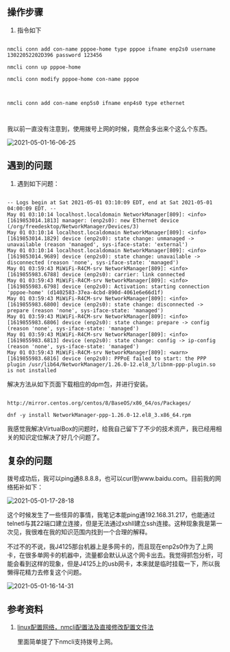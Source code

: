 ## 操作步骤

1. 指令如下

~~~

nmcli conn add con-name pppoe-home type pppoe ifname enp2s0 username 13022052202D396 password 123456

nmcli conn up pppoe-home

nmcli conn modify pppoe-home con-name pppoe



nmcli conn add con-name enp5s0 ifname enp4s0 type ethernet



~~~

我以前一直没有注意到，使用拨号上网的时候，竟然会多出来个这么个东西。

![2021-05-01-16-06-25](https://junjie2018sz.oss-cn-shenzhen.aliyuncs.com/images/2021-05-01-16-06-25.png)

## 遇到的问题

1. 遇到如下问题：

~~~

-- Logs begin at Sat 2021-05-01 03:10:09 EDT, end at Sat 2021-05-01 04:00:09 EDT. --
May 01 03:10:14 localhost.localdomain NetworkManager[809]: <info>  [1619853014.1813] manager: (enp2s0): new Ethernet device (/org/freedesktop/NetworkManager/Devices/3)
May 01 03:10:14 localhost.localdomain NetworkManager[809]: <info>  [1619853014.1829] device (enp2s0): state change: unmanaged -> unavailable (reason 'managed', sys-iface-state: 'external')
May 01 03:10:14 localhost.localdomain NetworkManager[809]: <info>  [1619853014.9689] device (enp2s0): state change: unavailable -> disconnected (reason 'none', sys-iface-state: 'managed')
May 01 03:59:43 MiWiFi-R4CM-srv NetworkManager[809]: <info>  [1619855983.6788] device (enp2s0): carrier: link connected
May 01 03:59:43 MiWiFi-R4CM-srv NetworkManager[809]: <info>  [1619855983.6798] device (enp2s0): Activation: starting connection 'pppoe-home' (d1402583-37ea-4cbd-890d-4061e6e66d1f)
May 01 03:59:43 MiWiFi-R4CM-srv NetworkManager[809]: <info>  [1619855983.6800] device (enp2s0): state change: disconnected -> prepare (reason 'none', sys-iface-state: 'managed')
May 01 03:59:43 MiWiFi-R4CM-srv NetworkManager[809]: <info>  [1619855983.6806] device (enp2s0): state change: prepare -> config (reason 'none', sys-iface-state: 'managed')
May 01 03:59:43 MiWiFi-R4CM-srv NetworkManager[809]: <info>  [1619855983.6813] device (enp2s0): state change: config -> ip-config (reason 'none', sys-iface-state: 'managed')
May 01 03:59:43 MiWiFi-R4CM-srv NetworkManager[809]: <warn>  [1619855983.6816] device (enp2s0): PPPoE failed to start: the PPP plugin /usr/lib64/NetworkManager/1.26.0-12.el8_3/libnm-ppp-plugin.so is not installed

~~~

解决方法从如下页面下载相应的dpm包，并进行安装。

~~~

http://mirror.centos.org/centos/8/BaseOS/x86_64/os/Packages/

dnf -y install NetworkManager-ppp-1.26.0-12.el8_3.x86_64.rpm

~~~

我感觉我解决VirtualBox的问题时，给我自己留下了不少的技术资产，我已经用相关的知识定位解决了好几个问题了。

## 复杂的问题

拨号成功后，我可以ping通8.8.8.8，也可以curl到www.baidu.com。目前我的网络拓补如下：

![2021-05-01-17-28-18](https://junjie2018sz.oss-cn-shenzhen.aliyuncs.com/images/2021-05-01-17-28-18.png)

这个时候发生了一些怪异的事情，我笔记本能ping通192.168.31.217，也能通过telnetl与其22端口建立连接，但是无法通过xshll建立ssh连接。这种现象我是第一次见，我很难在我的知识范围内找到一个合理的解释。

不过不的不说，我J4125那台机器上是多网卡的，而且现在enp2s0作为了上网卡，在很多单网卡的机器中，流量都会默认从这个网卡出去。我觉得抓包分析，可能会看到这样的现象，但是J4125上的usb网卡，本来就是临时挂载一下，所以我懒得花精力去修复这个问题。



![2021-05-01-16-14-31](https://junjie2018sz.oss-cn-shenzhen.aliyuncs.com/images/2021-05-01-16-14-31.png)

## 参考资料

1. [linux配置网络，nmcli配置法及直接修改配置文件法](https://www.bilibili.com/read/cv4560096/)
   
   里面简单提了下nmcli支持拨号上网。







